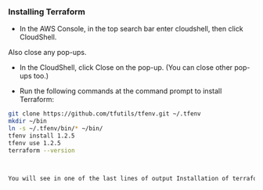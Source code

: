 ### Installing Terraform

- In the AWS Console, in the top search bar enter cloudshell, then click CloudShell.

Also close any pop-ups.

- In the CloudShell, click Close on the pop-up. (You can close other pop-ups too.)

- Run the following commands at the command prompt to install Terraform:



```bash
git clone https://github.com/tfutils/tfenv.git ~/.tfenv
mkdir ~/bin
ln -s ~/.tfenv/bin/* ~/bin/
tfenv install 1.2.5
tfenv use 1.2.5
terraform --version 



You will see in one of the last lines of output Installation of terraform v1.2.5 successful.

